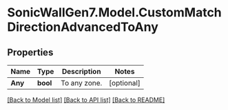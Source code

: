 # SonicWallGen7.Model.CustomMatchDirectionAdvancedToAny

## Properties

Name | Type | Description | Notes
------------ | ------------- | ------------- | -------------
**Any** | **bool** | To any zone. | [optional] 

[[Back to Model list]](../README.md#documentation-for-models) [[Back to API list]](../README.md#documentation-for-api-endpoints) [[Back to README]](../README.md)

